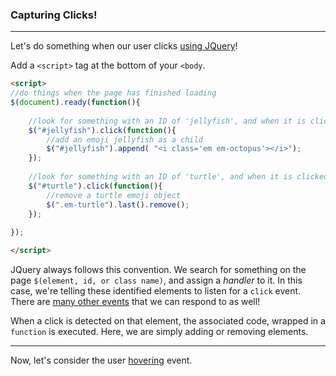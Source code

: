 ### Capturing Clicks!

-----

Let's do something when our user clicks [using JQuery](jquery.md)! 

Add a `<script>` tag at the bottom of your `<body`.

```html
<script>
//do things when the page has finished loading
$(document).ready(function(){
   	
   	//look for something with an ID of 'jellyfish', and when it is clicked on... 
    $("#jellyfish").click(function(){
    	//add an emoji jellyfish as a child
        $("#jellyfish").append( "<i class='em em-octopus'></i>");
    });
   	
   	//look for something with an ID of 'turtle', and when it is clicked on... 
    $("#turtle").click(function(){
    	//remove a turtle emoji object
        $(".em-turtle").last().remove();
    });
    
});

</script>
```

JQuery always follows this convention. We search for something on the page `$(element, id, or class name)`, and assign a *handler* to it. In this case, we're telling these identified elements to listen for a `click` event. There are [many other events](https://www.w3schools.com/jquery/jquery_events.asp) that we can respond to as well!  

When a click is detected on that element, the associated code, wrapped in a `function` is executed. Here, we are simply adding or removing elements.

-----

Now, let's consider the user [hovering](hover.md) event.
